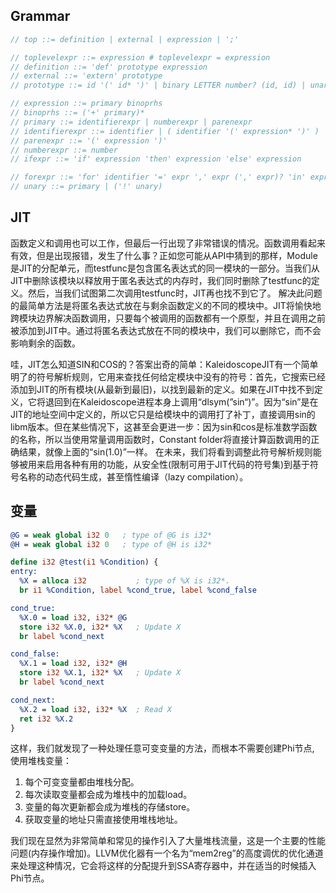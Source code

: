 ## Grammar
```c++
// top ::= definition | external | expression | ';'

// toplevelexpr ::= expression # toplevelexpr = expression
// definition ::= 'def' prototype expression
// external ::= 'extern' prototype
// prototype ::= id '(' id* ')' | binary LETTER number? (id, id) | unary LETTER (id)

// expression ::= primary binoprhs
// binoprhs ::= ('+' primary)*
// primary ::= identifierexpr | numberexpr | parenexpr
// identifierexpr ::= identifier | ( identifier '(' expression* ')' )
// parenexpr ::= '(' expression ')'
// numberexpr ::= number
// ifexpr ::= 'if' expression 'then' expression 'else' expression

// forexpr ::= 'for' identifier '=' expr ',' expr (',' expr)? 'in' expression
// unary ::= primary | ('!' unary)

```

## JIT
函数定义和调用也可以工作，但最后一行出现了非常错误的情况。函数调用看起来有效，但是出现报错，发生了什么事？正如您可能从API中猜到的那样，Module是JIT的分配单元，而testfunc是包含匿名表达式的同一模块的一部分。当我们从JIT中删除该模块以释放用于匿名表达式的内存时，我们同时删除了testfunc的定义。然后，当我们试图第二次调用testfunc时，JIT再也找不到它了。
解决此问题的最简单方法是将匿名表达式放在与剩余函数定义的不同的模块中。JIT将愉快地跨模块边界解决函数调用，只要每个被调用的函数都有一个原型，并且在调用之前被添加到JIT中。通过将匿名表达式放在不同的模块中，我们可以删除它，而不会影响剩余的函数。

哇，JIT怎么知道SIN和COS的？答案出奇的简单：KaleidoscopeJIT有一个简单明了的符号解析规则，它用来查找任何给定模块中没有的符号：首先，它搜索已经添加到JIT的所有模块(从最新到最旧)，以找到最新的定义。如果在JIT中找不到定义，它将退回到在Kaleidoscope进程本身上调用“dlsym(”sin“)”。因为“sin”是在JIT的地址空间中定义的，所以它只是给模块中的调用打了补丁，直接调用sin的libm版本。但在某些情况下，这甚至会更进一步：因为sin和cos是标准数学函数的名称，所以当使用常量调用函数时，Constant folder将直接计算函数调用的正确结果，就像上面的“sin(1.0)”一样。
在未来，我们将看到调整此符号解析规则能够被用来启用各种有用的功能，从安全性(限制可用于JIT代码的符号集)到基于符号名称的动态代码生成，甚至惰性编译（lazy compilation）。

## 变量
```llvm
@G = weak global i32 0   ; type of @G is i32*
@H = weak global i32 0   ; type of @H is i32*

define i32 @test(i1 %Condition) {
entry:
  %X = alloca i32           ; type of %X is i32*.
  br i1 %Condition, label %cond_true, label %cond_false

cond_true:
  %X.0 = load i32, i32* @G
  store i32 %X.0, i32* %X   ; Update X
  br label %cond_next

cond_false:
  %X.1 = load i32, i32* @H
  store i32 %X.1, i32* %X   ; Update X
  br label %cond_next

cond_next:
  %X.2 = load i32, i32* %X  ; Read X
  ret i32 %X.2
}
```
这样，我们就发现了一种处理任意可变变量的方法，而根本不需要创建Phi节点, 使用堆栈变量：

1. 每个可变变量都由堆栈分配。
2. 每次读取变量都会成为堆栈中的加载load。
3. 变量的每次更新都会成为堆栈的存储store。
4. 获取变量的地址只需直接使用堆栈地址。

我们现在显然为非常简单和常见的操作引入了大量堆栈流量，这是一个主要的性能问题(内存操作增加)。LLVM优化器有一个名为“mem2reg”的高度调优的优化通道来处理这种情况，它会将这样的分配提升到SSA寄存器中，并在适当的时候插入Phi节点。